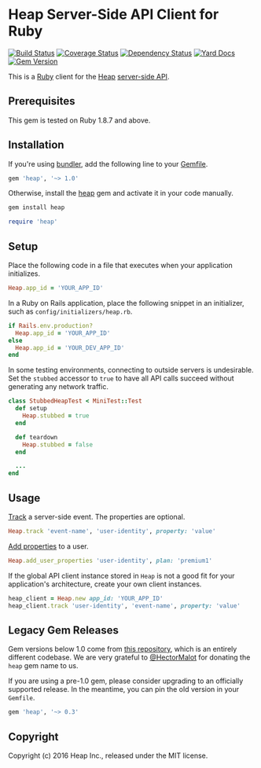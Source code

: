 # Heap Server-Side API Client for Ruby

[![Build Status](https://travis-ci.org/heap/heap-ruby.svg?branch=master)](https://travis-ci.org/heap/heap-ruby)
[![Coverage Status](https://coveralls.io/repos/github/heap/heap-ruby/badge.svg?branch=master)](https://coveralls.io/github/heap/heap-ruby?branch=master)
[![Dependency Status](https://gemnasium.com/heap/heap-ruby.svg)](https://gemnasium.com/heap/heap-ruby)
[![Yard Docs](http://img.shields.io/badge/yard-docs-blue.svg)](http://rubydoc.info/github/heap/heap-ruby/master/frames)
[![Gem Version](https://badge.fury.io/rb/heap.svg)](https://badge.fury.io/rb/heap)

This is a [Ruby](https://www.ruby-lang.org/) client for the
[Heap](https://heapanalytics.com/)
[server-side API](https://heapanalytics.com/docs/server-side).


## Prerequisites

This gem is tested on Ruby 1.8.7 and above.


## Installation

If you're using [bundler](http://bundler.io/), add the following line to your
[Gemfile](http://bundler.io/v1.11/gemfile.html).

```ruby
gem 'heap', '~> 1.0'
```

Otherwise, install the [heap](https://rubygems.org/gems/heap) gem and activate
it in your code manually.

```bash
gem install heap
```

```ruby
require 'heap'
```


## Setup

Place the following code in a file that executes when your application
initializes.

```ruby
Heap.app_id = 'YOUR_APP_ID'
```

In a Ruby on Rails application, place the following snippet in an initializer,
such as `config/initializers/heap.rb`.

```ruby
if Rails.env.production?
  Heap.app_id = 'YOUR_APP_ID'
else
  Heap.app_id = 'YOUR_DEV_APP_ID'
end
```

In some testing environments, connecting to outside servers is undesirable. Set
the `stubbed` accessor to `true` to have all API calls succeed without
generating any network traffic.

```ruby
class StubbedHeapTest < MiniTest::Test
  def setup
    Heap.stubbed = true
  end

  def teardown
    Heap.stubbed = false
  end

  ...
end
```


## Usage

[Track](https://heapanalytics.com/docs/server-side#track) a server-side event.
The properties are optional.

```ruby
Heap.track 'event-name', 'user-identity', property: 'value'
```

[Add properties](https://heapanalytics.com/docs/server-side#identify) to a
user.

```ruby
Heap.add_user_properties 'user-identity', plan: 'premium1'
```

If the global API client instance stored in `Heap` is not a good fit for your
application's architecture, create your own client instances.

```ruby
heap_client = Heap.new app_id: 'YOUR_APP_ID'
heap_client.track 'user-identity', 'event-name', property: 'value'
```


## Legacy Gem Releases

Gem versions below 1.0 come from
[this repository](https://github.com/HectorMalot/heap), which is an entirely
different codebase. We are very grateful to
[@HectorMalot](https://github.com/HectorMalot) for donating the `heap` gem name
to us.

If you are using a pre-1.0 gem, please consider upgrading to an officially
supported release. In the meantime, you can pin the old version in your
`Gemfile`.

```ruby
gem 'heap', '~> 0.3'
```


## Copyright

Copyright (c) 2016 Heap Inc., released under the MIT license.
